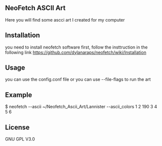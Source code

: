 ## NeoFetch ASCII Art

Here you will find some ascci art I created for my computer 

## Installation

you need to install neofetch software first, follow the insttruction in the following link https://github.com/dylanaraps/neofetch/wiki/Installation 

## Usage 

you can use the config.conf file or you can use --file-flags to run the art

## Example
$ neofetch --ascii ~/Neofetch_Ascii_Art/Lannister --ascii_colors 1 2 190 3 4 5 6 

## License

GNU GPL V3.0

